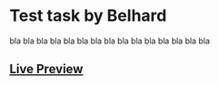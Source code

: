 # Test task by Belhard
bla bla bla bla bla bla bla bla bla bla bla bla bla bla bla

## [Live Preview](https://reactjs.org/)
